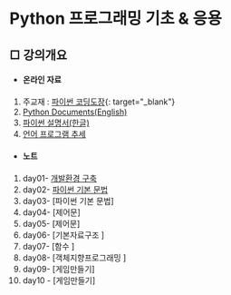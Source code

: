 # Python 프로그래밍 기초 & 응용


## □ 강의개요

- #### 온라인 자료

1. 주교재 : [파이썬 코딩도장](https://dojang.io/course/view.php?id=7){: target="_blank"}
2. [Python Documents(English)](https://docs.python.org/3/)
3. [파이썬 설명서(한글)](https://docs.python.org/ko/3.9/contents.html)
4. [언어 프로그램 추세](https://tiobe.com/tiobe-index/)

- #### 노트

1. day01- [개발환경 구축](./note/day01.md)
2. day02- [파이썬 기본 문법](./note/day02.md)
3. day03- [파이썬 기본 문법]
4. day04- [제어문]
5. day05- [제어문]
6. day06- [기본자료구조 ]
7. day07- [함수 ]
8. day08- [객체지향프로그래밍 ]
9. day09- [게임만들기]
10. day10 - [게임만들기]
